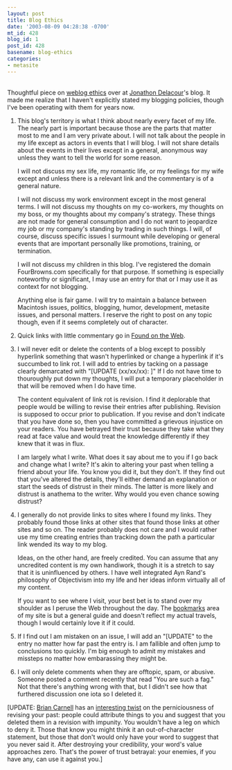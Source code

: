 ```yaml
---
layout: post
title: Blog Ethics
date: '2003-08-09 04:28:38 -0700'
mt_id: 428
blog_id: 1
post_id: 428
basename: blog-ethics
categories:
- metasite
---
```

<br />Thoughtful piece on <a href="http://weblog.delacour.net/archives/2003/08/weblog_ethics.php">weblog ethics</a> over at <a href="http://weblog.delacour.net/">Jonathon Delacour</a>'s blog. It made me realize that I haven't explicitly stated my blogging policies, though I've been operating with them for years now.<ol><li><p>This blog's territory is what I think about nearly every facet of my life. The nearly part is important because those are the parts that matter most to me and I am very private about. I will not talk about the people in my life except as actors in events that I will blog. I will not share details about the events in their lives except in a general, anonymous way unless they want to tell the world for some reason.</p><p>I will not discuss my sex life, my romantic life, or my feelings for my wife except and unless there is a relevant link and the commentary is of a general nature.</p><p>I will not discuss my work environment except in the most general terms. I will not discuss my thoughts on my co-workers, my thoughts on my boss, or my thoughts about my company's strategy. These things are not made for general consumption and I do not want to jeopardize my job or my company's standing by trading in such things. I will, of course, discuss specific issues I surmount while developing or general events that are important personally like promotions, training, or termination.</p><p>I will not discuss my children in this blog. I've registered the domain FourBrowns.com specifically for that purpose. If something is especially noteworthy or significant, I may use an entry for that or I may use it as context for not blogging.</p><p>Anything else is fair game. I will try to maintain a balance between Macintosh issues, politics, blogging, humor, development, metasite issues, and personal matters. I reserve the right to post on any topic though, even if it seems completely out of character.</p></li><li>Quick links with little commentary go in <a href="/blogs/found/">Found on the Web</a>.</li><li><p>I will never edit or delete the contents of a blog except to possibly hyperlink something that wasn't hyperlinked or change a hyperlink if it's succumbed to link rot. I will add to entries by tacking on a passage clearly demarcated with "[UPDATE (xx/xx/xx): ]" If I do not have time to thouroughly put down my thoughts, I will put a temporary placeholder in that will be removed when I do have time.</p><p>The content equivalent of link rot is revision. I find it deplorable that people would be willing to revise their entries after publishing. Revision is supposed to occur prior to publication. If you revise and don't indicate that you have done so, then you have committed a grievous injustice on your readers. You have betrayed their trust because they take what they read at face value and would treat the knowledge differently if they knew that it was in flux.</p><p>I am largely what I write. What does it say about me to you if I go back and change what I write? It's akin to altering your past when telling a friend about your life. You know you did it, but they don't. If they find out that you've altered the details, they'll either demand an explanation or start the seeds of distrust in their minds. The latter is more likely and distrust is anathema to the writer. Why would you even chance sowing distrust?</p></li><li><p>I generally do not provide links to sites where I found my links. They probably found those links at other sites that found those links at other sites and so on. The reader probably does not care and I would rather use my time creating entries than tracking down the path a particular link wended its way to my blog.</p><p>Ideas, on the other hand, are freely credited. You can assume that any uncredited content is my own handiwork, though it is a stretch to say that it is uninfluenced by others. I have well integrated Ayn Rand's philosophy of Objectivism into my life and her ideas inform virtually all of my content.</p><p>If you want to see where I visit, your best bet is to stand over my shoulder as I peruse the Web throughout the day. The <a href="/links/">bookmarks</a> area of my site is but a general guide and doesn't reflect my actual travels, though I would certainly love it if it could.</p></li><li><p>If I find out I am mistaken on an issue, I will add an "[UPDATE" to the entry no matter how far past the entry is. I am fallible and often jump to conclusions too quickly. I'm big enough to admit my mistakes and missteps no matter how embarassing they might be.</p></li><li>I will only delete comments when they are offtopic, spam, or abusive. Someone posted a comment recently that read "You are such a fag." Not that there's anything wrong with that, but I didn't see how that furthered discussion one iota so I deleted it.</li></ol>[UPDATE: <a href="http://brian.carnell.com/">Brian Carnell</a> has an <a href="http://brian.carnell.com/articles/2003/08/000014.html">interesting twist</a> on the perniciousness of revising your past: people could attribute things to you and suggest that you deleted them in a revision with impunity. You wouldn't have a leg on which to deny it. Those that know you might think it an out-of-character statement, but those that don't would only have your word to suggest that you never said it. After destroying your credibility, your word's value approaches zero. That's the power of trust betrayal: your enemies, if you have any, can use it against you.]<br /><br /><br />
